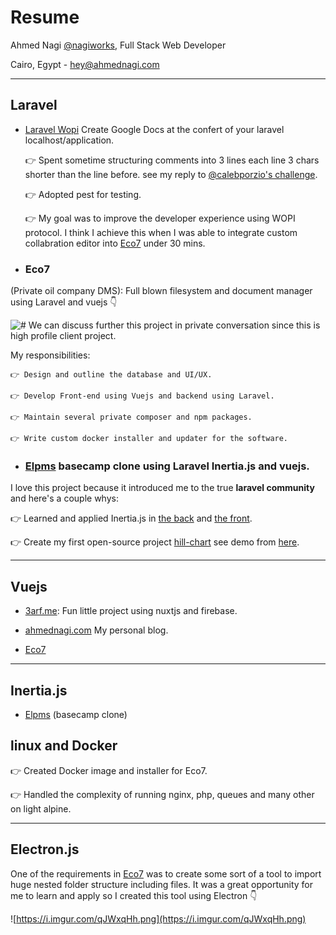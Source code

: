 
# Resume

Ahmed Nagi [@nagiworks](https://twitter.com/nagiworks), Full Stack Web Developer

Cairo, Egypt - hey@ahmednagi.com

---

## Laravel

- [Laravel Wopi](https://github.com/nagi1/laravel-wopi) Create Google Docs at the confert of your laravel localhost/application.

    👉 Spent sometime structuring comments into 3 lines each line 3 chars shorter than the line before. see my reply to [@calebporzio's challenge](https://twitter.com/nagiworks/status/1499404033672372224).

    👉 Adopted pest for testing.

    👉 My goal was to improve the developer experience using WOPI protocol. I think I achieve this when I was able to integrate custom collabration editor into [Eco7](#) under 30 mins.

- ### Eco7

(Private oil company DMS): Full blown filesystem and document manager using Laravel and vuejs 👇


  ![#](https://i.ibb.co/SfBjDtj/unnamed-1.jpg)
We can discuss further this project in private conversation since this is high profile client project.

My responsibilities:

    👉 Design and outline the database and UI/UX.

    👉 Develop Front-end using Vuejs and backend using Laravel.

    👉 Maintain several private composer and npm packages.

    👉 Write custom docker installer and updater for the software.

- ### [Elpms](https://github.com/nagi1/elpms) basecamp clone using Laravel Inertia.js and vuejs.

I love this project because it introduced me to the true **laravel community** and here's a couple whys:

  👉 Learned and applied Inertia.js in [the back](https://github.com/nagi1/elpms/blob/master/app/Http/Controllers/MessageBoards/MessageBoardsArchiveIndexController.php) and [the front](https://github.com/nagi1/elpms/blob/master/resources/js/Pages/MessageBoards/Create.vue).


  👉 Create my first open-source project [hill-chart](https://github.com/nagi1/hill-chart) see demo from [here](https://nagi1.github.io/hill-chart/).



---

## Vuejs

- [3arf.me](https://3arf.me): Fun little project using nuxtjs and firebase.

- [ahmednagi.com](https://github.com/nagi1/ahmednagi.com) My personal blog.

- [Eco7](#eco7)

---

## Inertia.js

- [Elpms](#elpmshttpsgithubcomnagi1elpms-basecamp-clone-using-laravel-inertiajs-and-vuejs) (basecamp clone)

## linux and Docker

👉 Created Docker image and installer for Eco7.

👉 Handled the complexity of running nginx, php, queues and many other on light alpine.

---

## Electron.js

One of the requirements in [Eco7](#eco7) was to create some sort of a tool to import huge nested folder structure including files. It was a great opportunity for me to learn and apply so I created this tool using Electron 👇

![https://i.imgur.com/qJWxqHh.png](https://i.imgur.com/qJWxqHh.png)
